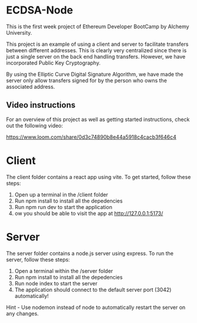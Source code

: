 # ECDSA-Node
This is the first week project of Ethereum Developer BootCamp by Alchemy University.

This project is an example of using a client and server to facilitate transfers between different addresses. This is clearly very centralized since there is just a single server on the back end handling transfers. However, we have incorporated Public Key Cryptography. 

By using the Elliptic Curve Digital Signature Algorithm, we have made the server only allow transfers signed for by the person who owns the associated address.

## Video instructions
For an overview of this project as well as getting started instructions, check out the following video:

https://www.loom.com/share/0d3c74890b8e44a5918c4cacb3f646c4

# Client
The client folder contains a react app using vite. To get started, follow these steps:

1. Open up a terminal in the /client folder
2. Run npm install to install all the depedencies
3. Run npm run dev to start the application
4. ow you should be able to visit the app at http://127.0.0.1:5173/

# Server
The server folder contains a node.js server using express. To run the server, follow these steps:

1. Open a terminal within the /server folder
2. Run npm install to install all the depedencies
3. Run node index to start the server
4. The application should connect to the default server port (3042) automatically!

Hint - Use nodemon instead of node to automatically restart the server on any changes.